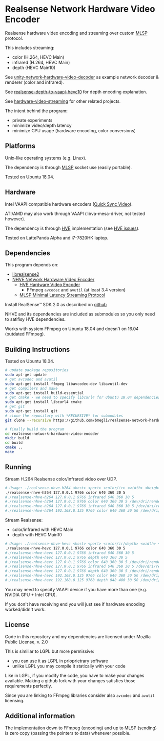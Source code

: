 # Realsense Network Hardware Video Encoder

Realsense hardware video encoding and streaming over custom [MLSP](https://github.com/bmegli/minimal-latency-streaming-protocol) protocol.

This includes streaming:
- color (H.264, HEVC Main)
- infrared (H.264, HEVC Main)
- depth (HEVC Main10)

See [unity-network-hardware-video-decoder](https://github.com/bmegli/unity-network-hardware-video-decoder) as example network decoder & renderer (color and infrared).

See [realsense-depth-to-vaapi-hevc10](https://github.com/bmegli/realsense-depth-to-vaapi-hevc10/wiki/How-it-works) for depth encoding explanation.

See [hardware-video-streaming](https://github.com/bmegli/hardware-video-streaming) for other related projects.

The intent behind the program:
- private experiments
- minimize video/depth latency
- minimize CPU usage (hardware encoding, color conversions)

## Platforms 

Unix-like operating systems (e.g. Linux).

The dependency is through [MLSP](https://github.com/bmegli/minimal-latency-streaming-protocol) socket use (easily portable).

Tested on Ubuntu 18.04.

## Hardware

Intel VAAPI compatible hardware encoders ([Quick Sync Video](https://ark.intel.com/Search/FeatureFilter?productType=processors&QuickSyncVideo=true)).

ATI/AMD may also work through VAAPI (libva-mesa-driver, not tested however).

The dependency is through [HVE](https://github.com/bmegli/hardware-video-encoder) implementation (see [HVE issues](https://github.com/bmegli/hardware-video-encoder/issues/5)).

Tested on LattePanda Alpha and i7-7820HK laptop.

## Dependencies

This program depends on:
- [librealsense2](https://github.com/IntelRealSense/librealsense) 
- [NHVE Network Hardware Video Encoder](https://github.com/bmegli/network-hardware-video-encoder)
	- [HVE Hardware Video Encoder](https://github.com/bmegli/hardware-video-encoder)
		- FFmpeg `avcodec` and `avutil` (at least 3.4 version)
	- [MLSP Minimal Latency Streaming Protocol](https://github.com/bmegli/minimal-latency-streaming-protocol)

Install RealSense™ SDK 2.0 as described on [github](https://github.com/IntelRealSense/librealsense) 

NHVE and its dependencies are included as submodules so you only need to satifisy HVE dependencies.

Works with system FFmpeg on Ubuntu 18.04 and doesn't on 16.04 (outdated FFmpeg).

## Building Instructions

Tested on Ubuntu 18.04.

``` bash
# update package repositories
sudo apt-get update 
# get avcodec and avutil
sudo apt-get install ffmpeg libavcodec-dev libavutil-dev
# get compilers and make 
sudo apt-get install build-essential
# get cmake - we need to specify libcurl4 for Ubuntu 18.04 dependencies problem
sudo apt-get install libcurl4 cmake
# get git
sudo apt-get install git
# clone the repository with *RECURSIVE* for submodules
git clone --recursive https://github.com/bmegli/realsense-network-hardware-video-encoder.git

# finally build the program
cd realsense-network-hardware-video-encoder
mkdir build
cd build
cmake ..
make
```

## Running

Stream H.264 Realsense color/infrared video over UDP.

```bash
# Usage: ./realsense-nhve-h264 <host> <port> <color/ir> <width> <height> <framerate> <seconds> [device] [bitrate]
./realsense-nhve-h264 127.0.0.1 9766 color 640 360 30 5
#./realsense-nhve-h264 127.0.0.1 9766 infrared 640 360 30 5
#./realsense-nhve-h264 127.0.0.1 9766 color 640 360 30 5 /dev/dri/renderD128
#./realsense-nhve-h264 127.0.0.1 9766 infrared 640 360 30 5 /dev/dri/renderD128
#./realsense-nhve-h264 192.168.0.125 9766 color 640 360 30 50 /dev/dri/renderD128 500000
```

Stream Realsense:
- color/infrared with HEVC Main
- depth with HEVC Main10

```bash
# Usage: ./realsense-nhve-hevc <host> <port> <color/ir/depth> <width> <height> <framerate> <seconds> [device] [bitrate]
./realsense-nhve-hevc 127.0.0.1 9766 color 640 360 30 5
#./realsense-nhve-hevc 127.0.0.1 9766 infrared 640 360 30 5
#./realsense-nhve-hevc 127.0.0.1 9766 depth 640 360 30 5
#./realsense-nhve-hevc 127.0.0.1 9766 color 640 360 30 5 /dev/dri/renderD128
#./realsense-nhve-hevc 127.0.0.1 9766 infrared 640 360 30 5 /dev/dri/renderD128
#./realsense-nhve-hevc 127.0.0.1 9766 depth 640 360 30 5 /dev/dri/renderD128
#./realsense-nhve-hevc 192.168.0.125 9766 color 640 360 30 50 /dev/dri/renderD128 500000
#./realsense-nhve-hevc 192.168.0.125 9768 depth 848 480 30 50 /dev/dri/renderD128 2000000
```

You may need to specify VAAPI device if you have more than one (e.g. NVIDIA GPU + Intel CPU).

If you don't have receiving end you will just see if hardware encoding worked/didn't work.

## License

Code in this repository and my dependencies are licensed under Mozilla Public License, v. 2.0

This is similiar to LGPL but more permissive:
- you can use it as LGPL in prioprietrary software
- unlike LGPL you may compile it statically with your code

Like in LGPL, if you modify the code, you have to make your changes available.
Making a github fork with your changes satisfies those requirements perfectly.

Since you are linking to FFmpeg libraries consider also `avcodec` and `avutil` licensing.

## Additional information

The implementation down to FFmpeg (encoding) and up to MLSP (sending) is zero copy (passing the pointers to data) whenever possible.

